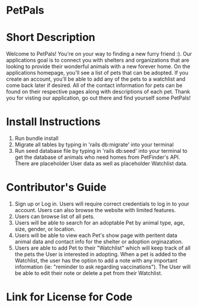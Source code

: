 # PetPals

# Short Description #

Welcome to PetPals! You're on your way to finding a new furry friend :). Our applications goal is to connect you with shelters and organizations that are looking to provide their wonderful animals with a new forever home. On the applications homepage, you'll see a list of pets that can be adopted. If you create an account, you'll be able to add any of the pets to a watchlist and come back later if desired. All of the contact information for pets can be found on their respective pages along with descriptions of each pet. Thank you for visting our application, go out there and find yourself some PetPals!

# Install Instructions 
1) Run bundle install
2) Migrate all tables by typing in 'rails db:migrate' into your terminal
3) Run seed database file by typing in 'rails db:seed' into your terminal to get the database of animals who need homes from PetFinder's API. There are placeholder User data as well as placeholder Watchlist data.

# Contributor's Guide
1) Sign up or Log in. Users will require correct credentials to log in to your account. Users can also browse the website with limited features.
2) Users can browse list of all pets.
3) Users will be able to search for an adoptable Pet by animal type, age, size, gender, or location.
4) Users will be able to view each Pet's show page with peritent data animal data and contact info for the shelter or adoption orginazation.
5) Users are able to add Pet to their "Watchlist" which will keep track of all the pets the User is interested in adopting. When a pet is added to the Watchlist, the user has the option to add a note with any important information (ie: "reminder to ask regarding vaccinations"). The User will be able to edit their note or delete a pet from their Watchlist.

# Link for License for Code

